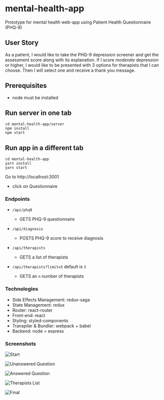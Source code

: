 # mental-health-app
Prototype for mental health web-app using Patient Health Questionnaire (PHQ-9)

## User Story
As a patient, I would like to take the PHQ-9 depression screener and get the assessment score along with its explanation. If I score *moderate* depression or higher, I would like to be presented with 3 options for therapists that I can choose. Then I will select one and receive a thank you message.

## Prerequisites
- node must be installed

## Run server in one tab

```
cd mental-health-app/server
npm install
npm start

```

## Run app in a different tab

```
cd mental-health-app
yarn install
yarn start

```

Go to http://localhost:3001
- click on Questionnaire

### Endpoints

* `/api/phq9`
  * GETS PHQ-9 questionnaire

* `/api/diagnosis`
  * POSTS PHQ-9 score to receive diagnosis

* `/api/therapists`
  * GETS a list of therapists

* `/api/therapists?limit=5` default is `3`
  * GETS an `n` number of therapists

### Technologies
* Side Effects Management: redux-saga
* State Management: redux
* Router: react-router
* Front-end: react
* Styling: styled-components
* Transpiler & Bundler: webpack + babel
* Backend: node + express

### Screenshots

![Start](/screenshots/screen_start.png?raw=true "Start Screen")

![Unanswered Question](/screenshots/screen_unanswered.png?raw=true "Unanswered Question")

![Answered Question](/screenshots/screen_answered.png?raw=true "Answered Question")

![Therapists List](/screenshots/screen_therapists.png?raw=true "Final Score & Results")

![Final](/screenshots/screen_scorebox.png?raw=true "Final Score & Results")
